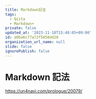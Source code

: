 ```yaml
---
title: Markdown記法
tags:
  - Qiita
  - Markdown+
private: false
updated_at: '2023-11-18T15:48:05+09:00'
id: a0ba6c77a72f5858dd20
organization_url_name: null
slide: false
ignorePublish: false
---
```


# Markdown 記法

https://un4navi.com/prologue/20079/
